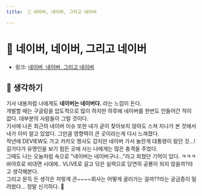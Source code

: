```yaml
---
title:  🎾 네이버, 네이버, 그리고 네이버 

---
```

#  🎾 네이버, 네이버, 그리고 네이버 

- 링크: [네이버, 네이버, 그리고 네이버](http://www.bloter.net/archives/396706)

## 🤔 생각하기 
 
기사 내용처럼 나에게도 **네이버는 네이버다.** 라는 느낌이 든다.  
개발할 때는 구글링을 압도적으로 많이 하지만 하루에 네이버를 한번도 안들어간 적이 없다. 대부분의 사람들이 그럴 것이다.  
기사에 나온 최근의 네이버 이슈 또한 내가 굳이 찾아보지 않아도 스쳐 지나가 본 것에서 내가 이미 알고 있었다. 그만큼 영향력이 큰 곳이라는게 다시 느껴졌다.  
작년에 DEVIEW도 가고 카카오 행사도 갔지만 네이버 가서 놀란게 대통령이 왔던 것...! 길가다가 유명인을 보기 힘든 곳에 사는 나에게는 많은 충격을 주었다.  
그때도 나는 오늘처럼 속으로 "네이버는 네이버구나..."라고 외쳤던 기억이 있다. ㅋㅋㅋ  
바야흐로 비대면 시대에.. VLIVE로 갈고 닦은 실력으로 당연히 공룡이 되지 않을까?라고 생각해본다.    
그리고 문득 든 생각은 저렇게 큰~~~~회사는 어떻게 굴러가는 걸까??라는 궁금증이 밀려왔다... 정말 신기하다. 🤔